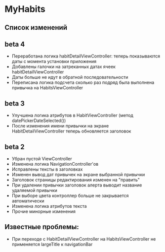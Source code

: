 #  MyHabits
## Cписок изменений

## beta 4

* Переработана логика habitDetailViewController: теперь показываются даты с момента установки приложения
* Добавлены галочки на затреканных датах ячеек habitDetailViewController
* Даты больше не идут в обратной последовательности
* Переписана логика подсчета сколько раз подряд была выполнена привычка на HabitsViewController


## beta 3 

* Улучшена логика атрибутов в HabitViewController (метод datePickerDateSelected())
* После изменения имени привычки на экране HabitDetailViewController теперь обновляется заголовок

## beta 2 

* Убран пустой ViewController
* Изменена логика NavigationController'ов
* Исправлены тексты в заголовках
* Изменен вывод дат привычек на экране выбранной привычки
* Заголовок страницы редактирования изменен на "править"
* При удалении привычки заголовок алерта выводит название удаляемой привычки
* При выборе цвета контроллер больше не закрывается автоматически
* Изменена логика атрибутов текста
* Прочие минорные изменения

## Известные проблемы:

* При переходе с HabitDetailViewController на HabitsViewController не применяется largeTitle к navigationBar




